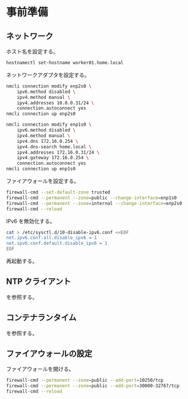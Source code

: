 # 事前準備

## ネットワーク

ホスト名を設定する。

```sh
hostnamectl set-hostname worker01.home.local
```

ネットワークアダプタを設定する。

```sh
nmcli connection modify enp2s0 \
    ipv6.method disabled \
    ipv4.method manual \
    ipv4.addresses 10.0.0.31/24 \
    connection.autoconnect yes
nmcli connection up enp2s0

nmcli connection modify enp1s0 \
    ipv6.method disabled \
    ipv4.method manual \
    ipv4.dns 172.16.0.254 \
    ipv4.dns-search home.local \
    ipv4.addresses 172.16.0.31/24 \
    ipv4.gateway 172.16.0.254 \
    connection.autoconnect yes
nmcli connection up enp1s0
```

ファイアウォールを設定する。

```sh
firewall-cmd --set-default-zone trusted
firewall-cmd --permanent --zone=public --change-interface=enp1s0
firewall-cmd --permanent --zone=internal --change-interface=enp2s0
firewall-cmd --reload
```

IPv6 を無効化する。

```sh
cat > /etc/sysctl.d/10-disable-ipv6.conf <<EOF
net.ipv6.conf.all.disable_ipv6 = 1
net.ipv6.conf.default.disable_ipv6 = 1
EOF
```

再起動する。

## NTP クライアント

[](../appendix/time_sync.md) を参照する。

## コンテナランタイム

[](../appendix/container_runtime.md) を参照する。

## ファイアウォールの設定

ファイアウォールを開ける。

```sh
firewall-cmd --permanent --zone=public --add-port=10250/tcp
firewall-cmd --permanent --zone=public --add-port=30000-32767/tcp
firewall-cmd --reload
```
